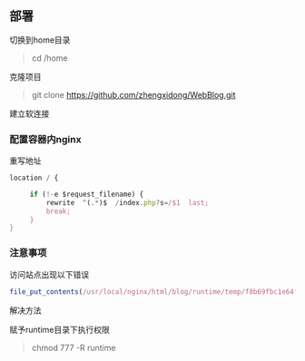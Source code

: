 ## 部署

切换到home目录
> cd /home

克隆项目
> git clone https://github.com/zhengxidong/WebBlog.git

建立软连接


### 配置容器内nginx

重写地址
```js
location / {

     if (!-e $request_filename) {
         rewrite  ^(.*)$  /index.php?s=/$1  last;
         break;
     }
}
```

### 注意事项

访问站点出现以下错误

```js
file_put_contents(/usr/local/nginx/html/blog/runtime/temp/f8b69fbc1e64f49a2a62a21dd941bfea.php): failed to open stream: Permission denied
```

解决方法

赋予runtime目录下执行权限

> chmod 777 -R runtime
